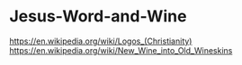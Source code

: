 # Jesus-Word-and-Wine
https://en.wikipedia.org/wiki/Logos_(Christianity) https://en.wikipedia.org/wiki/New_Wine_into_Old_Wineskins

